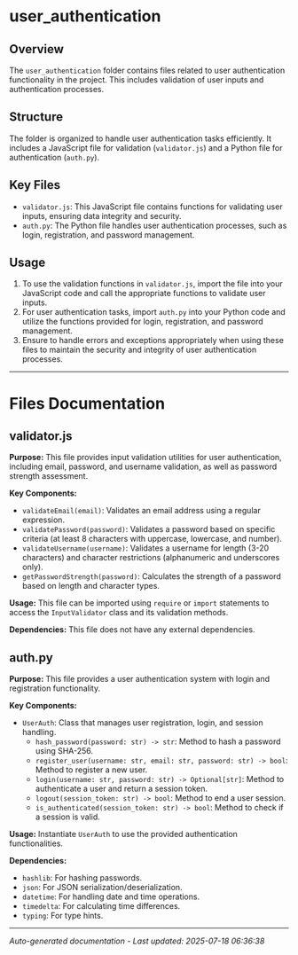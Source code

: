 # user_authentication

## Overview
The `user_authentication` folder contains files related to user authentication functionality in the project. This includes validation of user inputs and authentication processes.

## Structure
The folder is organized to handle user authentication tasks efficiently. It includes a JavaScript file for validation (`validator.js`) and a Python file for authentication (`auth.py`).

## Key Files
- `validator.js`: This JavaScript file contains functions for validating user inputs, ensuring data integrity and security.
- `auth.py`: The Python file handles user authentication processes, such as login, registration, and password management.

## Usage
1. To use the validation functions in `validator.js`, import the file into your JavaScript code and call the appropriate functions to validate user inputs.
2. For user authentication tasks, import `auth.py` into your Python code and utilize the functions provided for login, registration, and password management.
3. Ensure to handle errors and exceptions appropriately when using these files to maintain the security and integrity of user authentication processes.

---

# Files Documentation

## validator.js

**Purpose:** This file provides input validation utilities for user authentication, including email, password, and username validation, as well as password strength assessment.

**Key Components:**
- `validateEmail(email)`: Validates an email address using a regular expression.
- `validatePassword(password)`: Validates a password based on specific criteria (at least 8 characters with uppercase, lowercase, and number).
- `validateUsername(username)`: Validates a username for length (3-20 characters) and character restrictions (alphanumeric and underscores only).
- `getPasswordStrength(password)`: Calculates the strength of a password based on length and character types.

**Usage:** This file can be imported using `require` or `import` statements to access the `InputValidator` class and its validation methods.

**Dependencies:** This file does not have any external dependencies.

## auth.py

**Purpose:** This file provides a user authentication system with login and registration functionality.

**Key Components:**
- `UserAuth`: Class that manages user registration, login, and session handling.
  - `hash_password(password: str) -> str`: Method to hash a password using SHA-256.
  - `register_user(username: str, email: str, password: str) -> bool`: Method to register a new user.
  - `login(username: str, password: str) -> Optional[str]`: Method to authenticate a user and return a session token.
  - `logout(session_token: str) -> bool`: Method to end a user session.
  - `is_authenticated(session_token: str) -> bool`: Method to check if a session is valid.

**Usage:** Instantiate `UserAuth` to use the provided authentication functionalities.

**Dependencies:** 
- `hashlib`: For hashing passwords.
- `json`: For JSON serialization/deserialization.
- `datetime`: For handling date and time operations.
- `timedelta`: For calculating time differences.
- `typing`: For type hints.

---
*Auto-generated documentation - Last updated: 2025-07-18 06:36:38*
